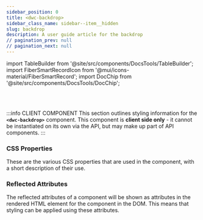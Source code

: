 ```yaml
---
sidebar_position: 0
title: <dwc-backdrop>
sidebar_class_name: sidebar--item__hidden
slug: backdrop
description: A user guide article for the backdrop
// pagination_prev: null
// pagination_next: null
---
```


import TableBuilder from '@site/src/components/DocsTools/TableBuilder';
import FiberSmartRecordIcon from '@mui/icons-material/FiberSmartRecord';
import DocChip from '@site/src/components/DocsTools/DocChip';

<DocChip chip='shadow' />

<br />
<br />

:::info CLIENT COMPONENT
This section outlines styling information for the **`<dwc-backdrop>`** component. This component is **client side only** - it cannot be instantiated on its own via the API, but may make up part of API components.
:::



### CSS Properties

  These are the various CSS properties that are used in the component, with a short description of their use.
  
  <TableBuilder tag='dwc-backdrop' table="properties"/>

### Reflected Attributes

  The reflected attributes of a component will be shown as attributes in the rendered HTML element for the component in the DOM. This means that styling can be applied using these attributes.
  
  <TableBuilder tag='dwc-backdrop' table="reflects"/>


